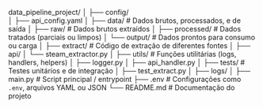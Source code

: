 data_pipeline_project/
│
├── config/                    
│   ├── api_config.yaml
│
├── data/                       # Dados brutos, processados, e de saída
│   ├── raw/                    # Dados brutos extraídos
│   ├── processed/              # Dados tratados (parciais ou limpos)
│   └── output/                 # Dados prontos para consumo ou carga
│
├── extract/                    # Código de extração de diferentes fontes
│   ├── api/
│       └── steam_extractor.py
│
├── utils/                      # Funções utilitárias (logs, handlers, helpers)
│   ├── logger.py
│   ├── api_handler.py
│
├── tests/                      # Testes unitários e de integração
│   ├── test_extract.py
│
├── logs/
│
├── main.py                     # Script principal / entrypoint
├── .env                    # Configurações como `.env`, arquivos YAML ou JSON
└── README.md                # Documentação do projeto

